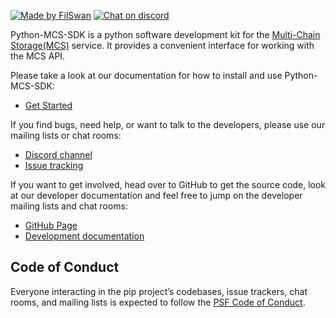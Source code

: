 [![Made by FilSwan](https://img.shields.io/badge/made%20by-FilSwan-green.svg)](https://www.filswan.com/) [![Chat on discord](https://img.shields.io/badge/join%20-discord-brightgreen.svg)](https://discord.com/invite/KKGhy8ZqzK)

Python-MCS-SDK is a python software development kit for the [Multi-Chain Storage(MCS)](https://www.multichain.storage) service. It provides a convenient interface for working with the MCS API.

Please take a look at our documentation for how to install and use Python-MCS-SDK:
- [Get Started](https://docs.filswan.com/multichain.storage/developer-quickstart/sdk/python-mcs-sdk/quickstart)

If you find bugs, need help, or want to talk to the developers, please use our mailing lists or chat rooms:

- [Discord channel](https://discord.com/invite/KKGhy8ZqzK)
- [Issue tracking](https://github.com/filswan/python-mcs-sdk/issues)

If you want to get involved, head over to GitHub to get the source code, look at our developer documentation and feel free to jump on the developer mailing lists and chat rooms:

- [GitHub Page](https://github.com/filswan/python-mcs-sdk)
- [Development documentation](https://docs.filswan.com/multichain.storage/developer-quickstart/sdk/python-mcs-sdk)

## Code of Conduct

Everyone interacting in the pip project’s codebases, issue trackers, chat rooms, and mailing lists is expected to follow the [PSF Code of Conduct](https://www.python.org/psf/conduct/).